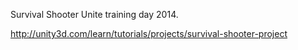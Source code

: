 Survival Shooter Unite training day 2014.


http://unity3d.com/learn/tutorials/projects/survival-shooter-project
